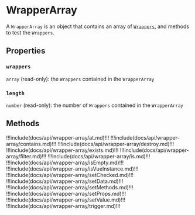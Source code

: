 # WrapperArray

A `WrapperArray` is an object that contains an array of [`Wrappers`](../wrapper/), and methods to test the `Wrappers`.

## Properties

### `wrappers`

`array` (read-only): the `Wrappers` contained in the `WrapperArray`

### `length`

`number` (read-only): the number of `Wrappers` contained in the `WrapperArray`

## Methods

!!!include(docs/api/wrapper-array/at.md)!!!
!!!include(docs/api/wrapper-array/contains.md)!!!
!!!include(docs/api/wrapper-array/destroy.md)!!!
!!!include(docs/api/wrapper-array/exists.md)!!!
!!!include(docs/api/wrapper-array/filter.md)!!!
!!!include(docs/api/wrapper-array/is.md)!!!
!!!include(docs/api/wrapper-array/isEmpty.md)!!!
!!!include(docs/api/wrapper-array/isVueInstance.md)!!!
!!!include(docs/api/wrapper-array/setChecked.md)!!!
!!!include(docs/api/wrapper-array/setData.md)!!!
!!!include(docs/api/wrapper-array/setMethods.md)!!!
!!!include(docs/api/wrapper-array/setProps.md)!!!
!!!include(docs/api/wrapper-array/setValue.md)!!!
!!!include(docs/api/wrapper-array/trigger.md)!!!
